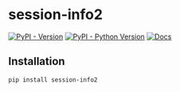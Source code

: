 # session-info2

[![PyPI - Version](https://img.shields.io/pypi/v/session-info2.svg)](https://pypi.org/project/session-info2)
[![PyPI - Python Version](https://img.shields.io/pypi/pyversions/session-info2.svg)](https://pypi.org/project/session-info2)
[![Docs](https://readthedocs.org/projects/session-info2/badge/)](https://session-info2.readthedocs.io/en/stable/)

## Installation

```console
pip install session-info2
```
